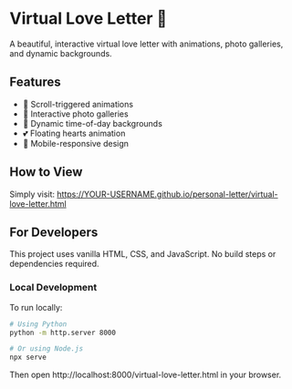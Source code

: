 # Virtual Love Letter 💌

A beautiful, interactive virtual love letter with animations, photo galleries, and dynamic backgrounds.

## Features

- 💫 Scroll-triggered animations
- 📸 Interactive photo galleries
- 🌅 Dynamic time-of-day backgrounds
- 💕 Floating hearts animation
- 📱 Mobile-responsive design

## How to View

Simply visit: https://YOUR-USERNAME.github.io/personal-letter/virtual-love-letter.html

## For Developers

This project uses vanilla HTML, CSS, and JavaScript. No build steps or dependencies required.

### Local Development

To run locally:

```bash
# Using Python
python -m http.server 8000

# Or using Node.js
npx serve
```

Then open http://localhost:8000/virtual-love-letter.html in your browser.
